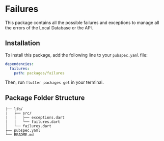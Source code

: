 # Failures

This package contains all the possible failures and exceptions to manage all the errors of the Local Database or the API.
## Installation

To install this package, add the following line to your `pubspec.yaml` file:

```yaml
dependencies:
  failures:
    path: packages/failures
```

Then, run `flutter packages get` in your terminal.

## Package Folder Structure
```
├── lib/
|   ├── src/
|   |   ├── exceptions.dart
|   |   └── failures.dart
│   └── failures.dart
├── pubspec.yaml
└── README.md
```
